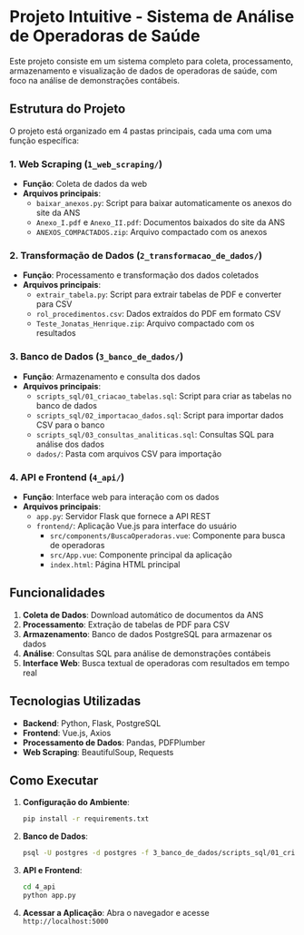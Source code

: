 # Projeto Intuitive - Sistema de Análise de Operadoras de Saúde

Este projeto consiste em um sistema completo para coleta, processamento, armazenamento e visualização de dados de operadoras de saúde, com foco na análise de demonstrações contábeis.

## Estrutura do Projeto

O projeto está organizado em 4 pastas principais, cada uma com uma função específica:

### 1. Web Scraping (`1_web_scraping/`)
- **Função**: Coleta de dados da web
- **Arquivos principais**:
  - `baixar_anexos.py`: Script para baixar automaticamente os anexos do site da ANS
  - `Anexo_I.pdf` e `Anexo_II.pdf`: Documentos baixados do site da ANS
  - `ANEXOS_COMPACTADOS.zip`: Arquivo compactado com os anexos

### 2. Transformação de Dados (`2_transformacao_de_dados/`)
- **Função**: Processamento e transformação dos dados coletados
- **Arquivos principais**:
  - `extrair_tabela.py`: Script para extrair tabelas de PDF e converter para CSV
  - `rol_procedimentos.csv`: Dados extraídos do PDF em formato CSV
  - `Teste_Jonatas_Henrique.zip`: Arquivo compactado com os resultados

### 3. Banco de Dados (`3_banco_de_dados/`)
- **Função**: Armazenamento e consulta dos dados
- **Arquivos principais**:
  - `scripts_sql/01_criacao_tabelas.sql`: Script para criar as tabelas no banco de dados
  - `scripts_sql/02_importacao_dados.sql`: Script para importar dados CSV para o banco
  - `scripts_sql/03_consultas_analiticas.sql`: Consultas SQL para análise dos dados
  - `dados/`: Pasta com arquivos CSV para importação

### 4. API e Frontend (`4_api/`)
- **Função**: Interface web para interação com os dados
- **Arquivos principais**:
  - `app.py`: Servidor Flask que fornece a API REST
  - `frontend/`: Aplicação Vue.js para interface do usuário
    - `src/components/BuscaOperadoras.vue`: Componente para busca de operadoras
    - `src/App.vue`: Componente principal da aplicação
    - `index.html`: Página HTML principal

## Funcionalidades

1. **Coleta de Dados**: Download automático de documentos da ANS
2. **Processamento**: Extração de tabelas de PDF para CSV
3. **Armazenamento**: Banco de dados PostgreSQL para armazenar os dados
4. **Análise**: Consultas SQL para análise de demonstrações contábeis
5. **Interface Web**: Busca textual de operadoras com resultados em tempo real

## Tecnologias Utilizadas

- **Backend**: Python, Flask, PostgreSQL
- **Frontend**: Vue.js, Axios
- **Processamento de Dados**: Pandas, PDFPlumber
- **Web Scraping**: BeautifulSoup, Requests

## Como Executar

1. **Configuração do Ambiente**:
   ```bash
   pip install -r requirements.txt
   ```

2. **Banco de Dados**:
   ```bash
   psql -U postgres -d postgres -f 3_banco_de_dados/scripts_sql/01_criacao_tabelas.sql
   ```

3. **API e Frontend**:
   ```bash
   cd 4_api
   python app.py
   ```

4. **Acessar a Aplicação**:
   Abra o navegador e acesse `http://localhost:5000` 